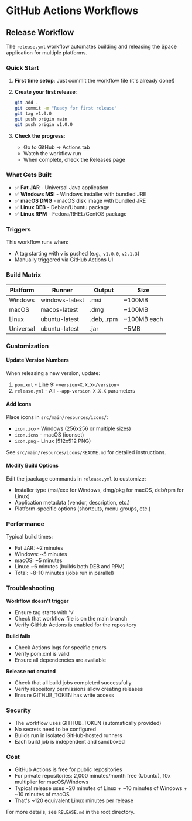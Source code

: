 # GitHub Actions Workflows

## Release Workflow

The `release.yml` workflow automates building and releasing the Space application for multiple platforms.

### Quick Start

1. **First time setup**: Just commit the workflow file (it's already done!)

2. **Create your first release**:
   ```bash
   git add .
   git commit -m "Ready for first release"
   git tag v1.0.0
   git push origin main
   git push origin v1.0.0
   ```

3. **Check the progress**:
   - Go to GitHub → Actions tab
   - Watch the workflow run
   - When complete, check the Releases page

### What Gets Built

- ✅ **Fat JAR** - Universal Java application
- ✅ **Windows MSI** - Windows installer with bundled JRE
- ✅ **macOS DMG** - macOS disk image with bundled JRE
- ✅ **Linux DEB** - Debian/Ubuntu package
- ✅ **Linux RPM** - Fedora/RHEL/CentOS package

### Triggers

This workflow runs when:
- A tag starting with `v` is pushed (e.g., `v1.0.0`, `v2.1.3`)
- Manually triggered via GitHub Actions UI

### Build Matrix

| Platform | Runner | Output | Size |
|----------|--------|--------|------|
| Windows | windows-latest | .msi | ~100MB |
| macOS | macos-latest | .dmg | ~100MB |
| Linux | ubuntu-latest | .deb, .rpm | ~100MB each |
| Universal | ubuntu-latest | .jar | ~5MB |

### Customization

#### Update Version Numbers

When releasing a new version, update:
1. `pom.xml` - Line 9: `<version>X.X.X</version>`
2. `release.yml` - All `--app-version X.X.X` parameters

#### Add Icons

Place icons in `src/main/resources/icons/`:
- `icon.ico` - Windows (256x256 or multiple sizes)
- `icon.icns` - macOS (iconset)
- `icon.png` - Linux (512x512 PNG)

See `src/main/resources/icons/README.md` for detailed instructions.

#### Modify Build Options

Edit the jpackage commands in `release.yml` to customize:
- Installer type (msi/exe for Windows, dmg/pkg for macOS, deb/rpm for Linux)
- Application metadata (vendor, description, etc.)
- Platform-specific options (shortcuts, menu groups, etc.)

### Performance

Typical build times:
- Fat JAR: ~2 minutes
- Windows: ~5 minutes
- macOS: ~5 minutes
- Linux: ~6 minutes (builds both DEB and RPM)
- Total: ~8-10 minutes (jobs run in parallel)

### Troubleshooting

**Workflow doesn't trigger**
- Ensure tag starts with 'v'
- Check that workflow file is on the main branch
- Verify GitHub Actions is enabled for the repository

**Build fails**
- Check Actions logs for specific errors
- Verify pom.xml is valid
- Ensure all dependencies are available

**Release not created**
- Check that all build jobs completed successfully
- Verify repository permissions allow creating releases
- Ensure GITHUB_TOKEN has write access

### Security

- The workflow uses GITHUB_TOKEN (automatically provided)
- No secrets need to be configured
- Builds run in isolated GitHub-hosted runners
- Each build job is independent and sandboxed

### Cost

- GitHub Actions is free for public repositories
- For private repositories: 2,000 minutes/month free (Ubuntu), 10x multiplier for macOS/Windows
- Typical release uses ~20 minutes of Linux + ~10 minutes of Windows + ~10 minutes of macOS
- That's ~120 equivalent Linux minutes per release

For more details, see `RELEASE.md` in the root directory.
